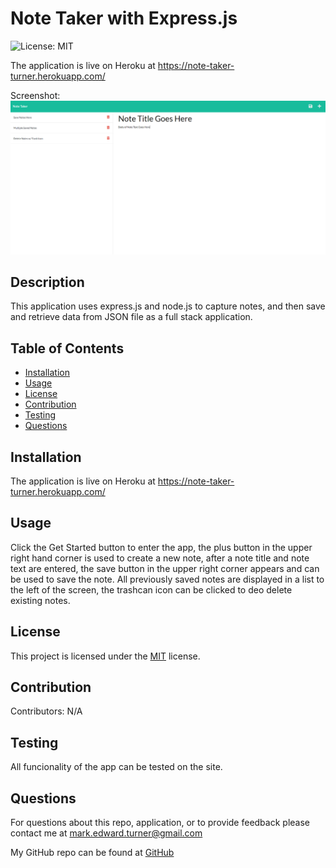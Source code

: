 # Note Taker with Express.js
![License: MIT](https://img.shields.io/badge/License-MIT-yellow.svg)

The application is live on Heroku at https://note-taker-turner.herokuapp.com/

Screenshot:
!["Screenshot"](./app_screenshot.png "Application Screenshot")

## Description
This application uses express.js and node.js to capture notes, and then save and retrieve data from JSON file as a full stack application.

## Table of Contents
* [Installation](#installation)
* [Usage](#usage)
* [License](#license)
* [Contribution](#contribution)
* [Testing](#testing)
* [Questions](#questions)
## Installation
The application is live on Heroku at https://note-taker-turner.herokuapp.com/
## Usage
Click the Get Started button to enter the app, the plus button in the upper right hand corner is used to create a new note, after a note title and note text are entered, the save button in the upper right corner appears and can be used to save the note. All previously saved notes are displayed in a list to the left of the screen, the trashcan icon can be clicked to deo delete existing     notes.
## License
This project is licensed under the <a href="https://opensource.org/licenses/MIT">MIT</a> license.
## Contribution
Contributors: N/A
## Testing
All funcionality of the app can be tested on the site.

## Questions
For questions about this repo, application, or to provide feedback please contact me at mark.edward.turner@gmail.com

My GitHub repo can be found at [GitHub](https://github.com/TboneXX)
